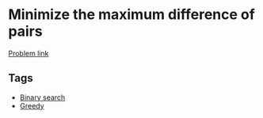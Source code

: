 # Minimize the maximum difference of pairs

[Problem link](https://leetcode.com/problems/minimize-the-maximum-difference-of-pairs/)

## Tags

* [Binary search](/README.md#Binary_search)
* [Greedy](/README.md#Greedy)
